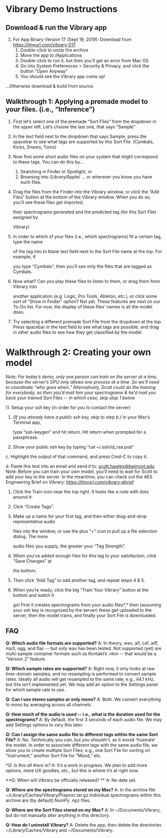 # Vibrary Demo Instructions

## Download & run the Vibrary app

1. For App Binary Version 17 (Sept 19, 2019): Download from https://tinyurl.com/vibrary-017.  
   1. Double-click to unzip the archive
   2. Move the app to /Applications
   3. Double-click to run it, but then you’ll get an error from Mac OS
   4. Go into System Preferences > Security & Privacy, and click the button “Open Anyway”
   5. You should see the Vibrary app come up!

...Otherwise download & build from source. 

## Walkthrough 1: Applying a premade model to your files. (i.e., “Inference”)

1. First let’s select one of the premade “Sort Files” from the dropdown in the upper left. Let’s choose the last one, that says “Sample”

2. In the text field next to the dropdown that says Sample, press the spacebar to see what tags are supported by this Sort File. (Cymbals, Kicks, Snares, Toms)

3. Now find some short audio files on your system that might correspond to these tags. You can do this by...

   1. Searching in Finder or Spotlight, or
   2. Browsing into /Library/Apple/ ... or wherever you know you have such files.

4. Drag the files from the Finder into the Vibrary window, or click the “Add Files” button at the bottom of the Vibrary window. When you do so, you’ll see these files get imported,

   their spectrograms generated and the predicted tag (for this Sort File) assigned by

   Vibrary!

5. In order to which of your files (i.e., which spectrograms) fit a certain tag, type the name

   of the tag into to blank text field next to the Sort File name at the top. For example, if

   you type “Cymbals”, then you’ll see only the files that are tagged as Cymbals.

6. Now what? Can you play these files to listen to them, or drag them from Vibrary into

   another application (e.g. Logic, Pro Tools, Ableton, etc.), or click some sort of “Show in Finder” option? Not yet. These features are next on our To-Do list. For now, the display of these files’ names is all the model does.

7. Try selecting a different premade Sort File from the dropdown at the top. Press spacebar in the text field to see what tags are possible, and drag in other audio files to see how they get classified by the model.

# Walkthrough 2: Creating your own model

*Note: For today’s demo, only one person can train on the server at a time, because the server’s GPU only allows one process at a time. So we’ll need to coordinate “who goes when.” Alternatively, Scott could do the training for everybody, so then you’d mail him your spectrograms & he’d mail you back your trained Sort Files -- in which case, skip step 1 below.*

\1. Setup your ssh key (in order for you to contact the server)

1. *(If you already have a public ssh key, skip to step b.)* In your Mac’s Terminal app,

   type “ssh-keygen” and hit return. Hit return when prompted for a passphrase.

2. Show your public ssh key by typing “cat ~/.ssh/id_rsa.pub”

c. Highlight the output of that command, and press Cmd-C to copy it.

d. Paste this text into an email and send it to: scott.hawley@belmont.edu
 Note: Before you can train your own model, you’ll need to wait for Scott to add your key to the server. In the meantime, you can check out the AES Engineering Brief on Vibrary: https://tinyurl.com/vibrary-ebrief

1. Click the Train icon near the top right. It looks like a note with dots around it:

2. Click “Create Tags”.

3. Make up a name for your first tag, and then either drag-and-drop representative audio

   files into the window, or use the plus “+” icon to pull up a file selection dialog. The more

   audio files you supply, the greater your “Tag Strength”.

4. When you’ve added enough files for this tag to your satisfaction, click “Save Changes” at

   the bottom.

5. Then click “Add Tag” to add another tag, and repeat steps 4 & 5.

6. When you’re ready, click the big “Train Your Vibrary” button at the bottom and watch it

   go! First it creates spectrograms from your audio files*,* then (assuming your ssh key is recognized by the server) these get uploaded to the server, then the model trains, and finally your Sort File is downloaded.

## FAQ

**Q: Which audio file formats are supported?**
 A: In theory, wav, aif, caf, aiff, mp3, ogg, and flac -- but only wav has been tested. Not supported (yet) are multi-sample container formats such as Kontakt’s .nkm -- that would be a “Version 2” feature.

**Q: Which sample rates are supported?**
 A: Right now, it only looks at raw time-domain samples, and no resampling is performed to convert sample rates. Ideally all audio will get resampled to the same rate, e.g., 44.1 kHz, but this isn’t implemented yet. We may add an option to the Settings panel for which sample rate to use.

**Q: Can I use stereo samples or only mono?**
 A: Both. We convert everything to mono by averaging across all channels.

**Q: How much of the audio is used -- i.e., what is the duration used for the spectrograms?**
 A: By default, the first 3 seconds of each audio file. We may add Settings options to vary this later.

**Q: Can I assign the same audio file to different tags within the same Sort File?**
 A: No. Technically you *can*, but you *shouldn’t*, as it would ‘frustrate’ the model. In order to associate different tags with the same audio file, we allow you to create multiple Sort Files; e.g., one Sort File for sorting on “Instrument,” another Sort File for “Mood,” etc.

**Q: Is this *all there is?**
A: It’s a work in progress. We plan to add more options, more UX goodies, etc., but this is where it’s at right now.

**Q: When will Vibrary be officially released? **
A: No date yet.

**Q: Where are the spectrograms stored on my Mac?**
 A: In the archive file ~/Library/Caches/Vibrary/Preproc.tar.gz Individual spectrograms within this archive are (by default) NumPy .npz files.

**Q: Where are the Sort Files stored on my Mac?**
 A: In ~/Documents/Vibrary, but do not manually alter anything in this directory.

**Q: How do I uninstall Vibrary?**
 A: Delete the app, then delete the directories ~/Library/Caches/Vibrary and ~/Documents/Vibrary.